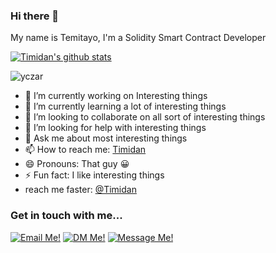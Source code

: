 ### Hi there 👋

<!--
**Timidan/Timidan** is a ✨ _special_ ✨ repository because its `README.md` (this file) appears on your GitHub profile.-->

My name is Temitayo, I'm a Solidity Smart Contract Developer

[![Timidan's github stats](https://github-readme-stats.vercel.app/api?username=Timidan&show_icons=true&theme=radical&hide=stars)](https://github.com/Timidan/)<p><img align="center" src="https://github-readme-streak-stats.herokuapp.com/?user=Timidan&" alt="yczar" /></p>


- 🔭 I’m currently working on Interesting things
- 🌱 I’m currently learning a lot of interesting things
- 👯 I’m looking to collaborate on all sort of interesting things
- 🤔 I’m looking for help with interesting things
- 💬 Ask me about most interesting things
- 📫 How to reach me: [Timidan](https://twitter.com/timidan_x)
- 😄 Pronouns: That guy 😀 
- ⚡ Fun fact: I like interesting things
- reach me faster: [@Timidan](https://twitter.com/timidan_x)


### Get in touch with me...

[<img src='https://res.cloudinary.com/letech-digital-solutions/image/upload/c_scale,w_32/v1643757205/gmail_sqb5rq.png' title='Email Me!'>](mailto://Akinnusotutemitayodaniel@gmail.com)
[<img src='https://res.cloudinary.com/letech-digital-solutions/image/upload/c_scale,w_32/v1643581958/5296516_tweet_twitter_twitter_logo_icon_bge2m4.png' title='DM Me!'>](https://twitter.com/TImidan_x)
[<img src='https://res.cloudinary.com/letech-digital-solutions/image/upload/c_scale,w_32/v1643581958/5296501_linkedin_network_linkedin_logo_icon_pi6n4y.png' title='Message Me!'>](https://www.linkedin.com/in/Timidan/)

